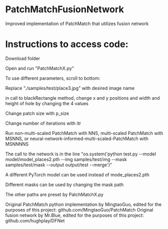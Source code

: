 # PatchMatchFusionNetwork
Improved implementation of PatchMatch that utilizes fusion network

# Instructions to access code:

Download folder

Open and run "PatchMatchX.py"

To use different parameters, scroll to bottom:

Replace "./samples/test/place3.jpg" with desired image name

in call to blackRectangle method, change x and y positions and width and height of hole by changing the 4 values

Change patch size with p_size

Change number of iterations with itr

Run non-multi-scaled PatchMatch with NNS, multi-scaled PatchMatch with MSNNS, or neural-network-informed-multi-scaled-PatchMatch with MSNNNNS

The call to the network is in the line "os.system('python test.py --model model/model_places2.pth --img samples/test/img --mask samples/test/mask --output output/test --merge')"

A different PyTorch model can be used instead of mode_places2.pth

Different masks can be used by changing the mask path

The other paths are preset by PatchMatchX.py

Original PatchMatch python implementation by MingtaoGuo, edited for the purposes of this project: github.com/MingtaoGuo/PatchMatch
Original fusion network by Mr.Blue, edited for the purposes of this project: github.com/hughplay/DFNet

